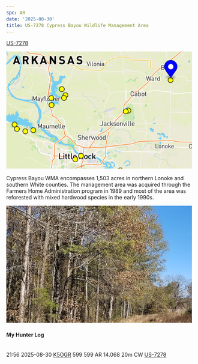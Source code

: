 ```yaml
---
spc: AR
date: '2025-08-30'
title: US-7278 Cypress Bayou Wildlife Management Area
---
```


[US-7278](https://pota.app/#/park/US-7278)

![](/static/US-7278map.png)

Cypress Bayou WMA encompasses 1,503 acres in northern Lonoke and southern White counties. The management area was acquired through the Farmers Home Administration program in 1989 and most of the area was reforested with mixed hardwood species in the early 1990s.

![](/static/US-7278.png)

#### My Hunter Log
<BR>21:56	2025-08-30	[K5OGR](https://qrz.com/db/K5OGR)	599	599	AR	14.068	20m	CW	[US-7278](https://pota.app/#/park/US-7278)